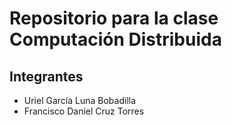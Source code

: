 # Repositorio para la clase Computación Distribuida
## Integrantes
+ Uriel García Luna Bobadilla 
+ Francisco Daniel Cruz Torres